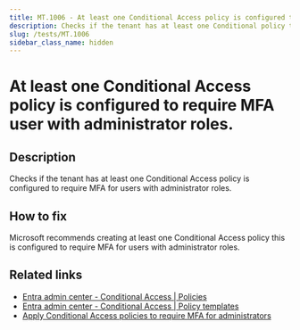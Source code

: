 ```yaml
---
title: MT.1006 - At least one Conditional Access policy is configured to require MFA for users with administrator roles
description: Checks if the tenant has at least one Conditional policy targetting users with administrator roles.
slug: /tests/MT.1006
sidebar_class_name: hidden
---
```


# At least one Conditional Access policy is configured to require MFA user with administrator roles.

## Description

Checks if the tenant has at least one Conditional Access policy is configured to require MFA for users with administrator roles.

## How to fix

Microsoft recommends creating at least one Conditional Access policy this is configured to require MFA for users with administrator roles.

## Related links
- [Entra admin center - Conditional Access | Policies](https://entra.microsoft.com/#view/Microsoft_AAD_ConditionalAccess/ConditionalAccessBlade/~/Overview/fromNav/)
- [Entra admin center - Conditional Access | Policy templates](https://entra.microsoft.com/#view/Microsoft_AAD_ConditionalAccess/CaTemplates.ReactView)
- [Apply Conditional Access policies to require MFA for administrators](https://learn.microsoft.com/en-us/entra/identity/conditional-access/howto-conditional-access-policy-admin-mfa)
